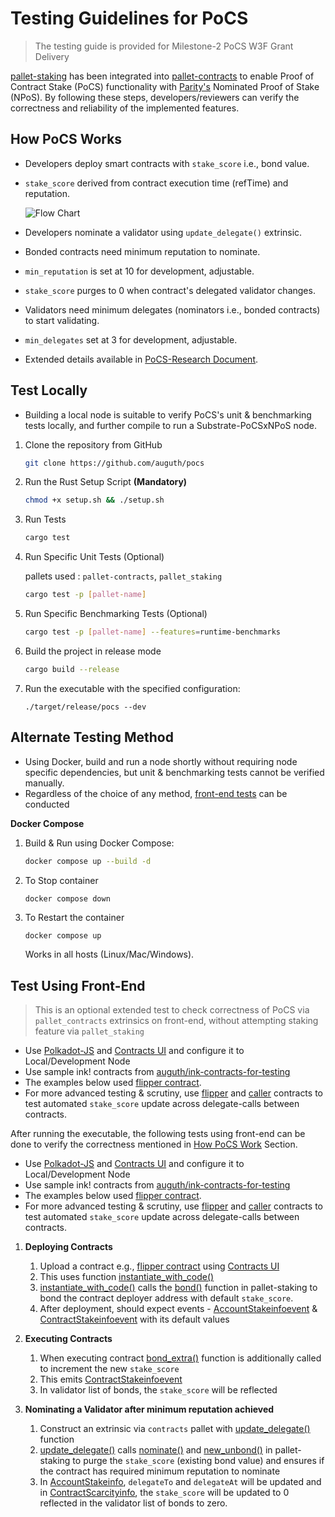 # Testing Guidelines for PoCS

> The testing guide is provided for Milestone-2 PoCS W3F Grant Delivery

[pallet-staking](https://auguth.github.io/pocs/target/doc/pallet_staking/index.html) has been integrated into [pallet-contracts](https://auguth.github.io/pocs/target/doc/pallet_contracts/index.html) to enable Proof of Contract Stake (PoCS) functionality with [Parity's](https://parity.io) Nominated Proof of Stake (NPoS). By following these steps, developers/reviewers can verify the correctness and reliability of the implemented features.

## How PoCS Works

- Developers deploy smart contracts with `stake_score` i.e., bond value.
- `stake_score` derived from contract execution time (refTime) and reputation.

    ![Flow Chart](https://www.plantuml.com/plantuml/png/RP0nKyCm38Lt_uetfXjpCj03rdQW1oirYPhgSAHSf1JuzwHfQtgzJfRjzpr9RsaU1n-x5EOYb9jkEl2iuaEitH0DJofD5NY7OiN2tTZXbVhHexCALkIF2_YU1CKlsI80vH6W1dKseSGjVoQ2AqGxbkXK1U3ekJxV4V4U4pVHTRXr1Cet8sp7VlgcZuOIjLDHBBQW7nzOZEjgrbrF-NAMsRqXPzFSq32lZyFfWQKzsL4oGY5wZwYZY6Q4pe0ql0ktOBbM72vaJc0AzG9a-PtuSgV_v4vGkV7uHR1Q1q8_3YqPNF60x-EYbv2QgyxrFigageAvzc4vsOnT-WC0)

- Developers nominate a validator using `update_delegate()` extrinsic.
- Bonded contracts need minimum reputation to nominate.
- `min_reputation` is set at 10 for development, adjustable.
- `stake_score` purges to 0 when contract's delegated validator changes.
- Validators need minimum delegates (nominators i.e., bonded contracts) to start validating.
- `min_delegates` set at 3 for development, adjustable.
- Extended details available in [PoCS-Research Document](https://jobyreuben.in/JOURNALS/pocs).


## Test Locally

- Building a local node is suitable to verify PoCS's unit & benchmarking tests locally, and further compile to run a Substrate-PoCSxNPoS node. 

1. Clone the repository from GitHub
   ```bash
   git clone https://github.com/auguth/pocs
   ```
2. Run the Rust Setup Script **(Mandatory)**
   ```bash
   chmod +x setup.sh && ./setup.sh
   ```
3. Run Tests
   ```bash
   cargo test
   ```   
4. Run Specific Unit Tests (Optional)

    pallets used : `pallet-contracts`, `pallet_staking`

   ```bash
   cargo test -p [pallet-name]
   ``` 
5. Run Specific Benchmarking Tests (Optional)
   ```bash
   cargo test -p [pallet-name] --features=runtime-benchmarks
   ``` 
6. Build the project in release mode
   
   ```bash
   cargo build --release
   ```
7. Run the executable with the specified configuration:
   
    ```
    ./target/release/pocs --dev
    ```

## Alternate Testing Method

- Using Docker, build and run a node shortly without requiring node specific dependencies, but unit & benchmarking tests cannot be verified manually.
- Regardless of the choice of any method, [front-end tests](#test-using-front-end) can be conducted

**Docker Compose**

1. Build & Run using Docker Compose:
    
      ```bash
      docker compose up --build -d
      ```
2. To Stop container
      ```bash
      docker compose down
      ```
3. To Restart the container
      ```
      docker compose up
      ```

      Works in all hosts (Linux/Mac/Windows).

## Test Using Front-End

> This is an optional extended test to check correctness of PoCS via `pallet_contracts` extrinsics on front-end, without attempting staking feature via `pallet_staking`

- Use [Polkadot-JS](https://polkadot.js.org/apps/) and [Contracts UI](https://contracts-ui.substrate.io/) and configure it to Local/Development Node
- Use sample ink! contracts from [auguth/ink-contracts-for-testing](https://github.com/auguth/ink-contracts-for-testing) 
- The examples below used [flipper contract](https://github.com/auguth/ink-contracts-for-testing/blob/main/flipper.contract). 
- For more advanced testing & scrutiny, use [flipper](https://github.com/auguth/ink-contracts-for-testing/blob/main/flipper.contract) and [caller](https://github.com/auguth/ink-contracts-for-testing/blob/main/caller.contract) contracts to test automated `stake_score` update across delegate-calls between contracts.

After running the executable, the following tests using front-end can be done to verify the correctness mentioned in [How PoCS Work](#how-pocs-works) Section.

- Use [Polkadot-JS](https://polkadot.js.org/apps/) and [Contracts UI](https://contracts-ui.substrate.io/) and configure it to Local/Development Node
- Use sample ink! contracts from [auguth/ink-contracts-for-testing](https://github.com/auguth/ink-contracts-for-testing) 
- The examples below used [flipper contract](https://github.com/auguth/ink-contracts-for-testing/blob/main/flipper.contract). 
- For more advanced testing & scrutiny, use [flipper](https://github.com/auguth/ink-contracts-for-testing/blob/main/flipper.contract) and [caller](https://github.com/auguth/ink-contracts-for-testing/blob/main/caller.contract) contracts to test automated `stake_score` update across delegate-calls between contracts.

1. **Deploying Contracts**

    1. Upload a contract e.g., [flipper contract](https://github.com/auguth/ink-contracts-for-testing) using [Contracts UI](https://contracts-ui.substrate.io/)
    2. This uses function [instantiate_with_code()](https://auguth.github.io/pocs/target/doc/pallet_contracts/pallet/struct.Pallet.html#method.instantiate_with_code) 
    3. [instantiate_with_code()](https://auguth.github.io/pocs/target/doc/pallet_contracts/pallet/struct.Pallet.html#method.instantiate_with_code) calls the [bond()](https://auguth.github.io/pocs/target/doc/pallet_staking/dispatchables/fn.bond.html) function in pallet-staking to bond the contract deployer address with default `stake_score`.
    4. After deployment, should expect events - [AccountStakeinfoevent](https://auguth.github.io/pocs/target/doc/pallet_contracts/pallet/enum.Event.html#variant.AccountStakeinfoevent) & [ContractStakeinfoevent](https://auguth.github.io/pocs/target/doc/pallet_contracts/pallet/enum.Event.html#variant.ContractStakeinfoevent)  with its default values

2. **Executing Contracts**

    1. When executing contract [bond_extra()](https://auguth.github.io/pocs/target/doc/pallet_staking/dispatchables/fn.bond_extra.html) function is additionally called to increment the new `stake_score`
    2. This emits [ContractStakeinfoevent](https://auguth.github.io/pocs/target/doc/pallet_contracts/pallet/enum.Event.html#variant.ContractStakeinfoevent) 
    3. In validator list of bonds, the `stake_score` will be reflected

3. **Nominating a Validator after minimum reputation achieved**

    1. Construct an extrinsic via `contracts` pallet with [update_delegate()](https://auguth.github.io/pocs/target/doc/pallet_contracts/pallet/dispatchables/fn.update_delegate.html) function 
    2. [update_delegate()](https://auguth.github.io/pocs/target/doc/pallet_contracts/pallet/dispatchables/fn.update_delegate.html) calls [nominate()](https://auguth.github.io/pocs/target/doc/pallet_staking/dispatchables/fn.nominate.html) and [new_unbond()](https://auguth.github.io/pocs/target/doc/pallet_staking/struct.Pallet.html#method.new_unbond) in pallet-staking to purge the `stake_score` (existing bond value) and ensures if the contract has required minimum reputation to nominate
    3. In [AccountStakeinfo](https://auguth.github.io/pocs/target/doc/pallet_contracts/gasstakeinfo/struct.AccountStakeinfo.html), `delegateTo` and `delegateAt` will be updated and in [ContractScarcityinfo](https://auguth.github.io/pocs/target/doc/pallet_contracts/gasstakeinfo/struct.ContractScarcityInfo.html), the `stake_score` will be updated to 0 reflected in the validator list of bonds to zero.
